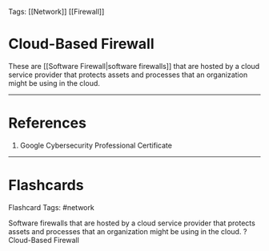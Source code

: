 Tags: [[Network]] [[Firewall]]
# Cloud-Based Firewall

These are [[Software Firewall|software firewalls]] that are hosted by a cloud service provider that protects assets and processes that an organization might be using in the cloud.

---
# References

1. Google Cybersecurity Professional Certificate

---
# Flashcards

Flashcard Tags: #network 

Software firewalls that are hosted by a cloud service provider that protects assets and processes that an organization might be using in the cloud.
?
Cloud-Based Firewall
<!--SR:!2024-05-08,4,270-->